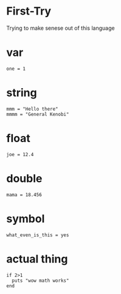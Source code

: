 # First-Try
Trying to make senese out of this language

  # var
    one = 1

  # string
    mmm = "Hello there"
    mmmm = "General Kenobi"

  # float
    joe = 12.4

  # double
    mama = 18.456

  # symbol
    what_even_is_this = yes

  # actual thing
    if 2>1
      puts "wow math works"
    end
